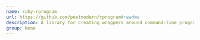 ```yaml
---
name: ruby-rprogram
url: https://github.com/postmodern/rprogram#readme
description: A library for creating wrappers around command-line programs.
group: None
---
```

